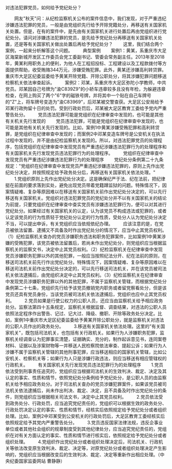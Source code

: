 对违法犯罪党员，如何给予党纪处分？











　　网友"秋天"问：从纪检监察机关公布的案件信息中，我们发现，对于严重违纪涉嫌违法犯罪的党员，一般是由党组织先行给予开除党籍处分，再移送有关国家机关处置。但是，在有的案件中，是先由有关国家机关进行处置后再由党组织进行党纪处分。请问对涉嫌违法犯罪的党员，是先给予党纪处分再移送有关国家机关处置，还是等有关国家机关做出处置后再给予党纪处分？
　　这里，我们结合两个案例，一起来分析解答这个问题。 　　典型案例
　　案例1：黄某，系重庆市大足区海棠新城开发区工作委员会党工委副书记、管委会常务副主任。2013年至2018年，黄某利用职务上的便利，为他人在工程招投标、工程建设以及工程款拨付等方面提供帮助，收受贿赂344万元，涉嫌受贿犯罪。此外，黄某还涉嫌高利转贷罪。重庆市大足区纪委监委给予黄某开除党籍、开除公职处分，将其涉嫌犯罪问题移送检察机关依法审查起诉。
　　案例2：邓某，系重庆市大足区弥陀小学教师，中共党员。邓某因自己号牌为"渝C839Z9"的小轿车违章较多且没有年检，为躲避违章检查，在网上购买了两个"6"字的磁铁号牌，并将其中一个贴在自己车牌号的"Z"上，将车牌号变造为"渝C83969"，后邓某被交警查获。大足区公安局给予邓某行政拘留十日的处罚。受到行政处罚后，邓某被大足区教育工委给予党内严重警告处分。
　　党员违法犯罪可能是党组织在纪律审查中发现的，也可能是其他有关机关先行发现的
　　党员违法犯罪，可能是党组织在纪律审查中发现的，也可能是其他有关机关先行发现的。比如，案例1中黄某涉嫌受贿犯罪和高利转贷罪，是党组织在纪律审查中发现的；而案例2中邓某变造车牌号是公安机关在执法过程中发现的，并不是由纪检监察机关发现的。所以，对违法犯罪党员的处理程序，包括党组织在纪律审查中发现党员有严重违纪涉嫌违法犯罪行为的处理程序和有关国家机关先行发现党员违法犯罪行为的处理程序。
　　党组织在纪律审查中发现党员有严重违纪涉嫌违法犯罪行为的处理程序
　　党纪处分条例第二十九条规定："党组织在纪律审查中发现党员严重违纪涉嫌违法犯罪的，原则上先作出党纪处分决定，并按照规定给予政务处分后，再移送有关国家机关依法处理。"
　　1.党组织原则上先作出党纪处分决定。这是确保纪严于法、纪在法前，把纪律挺在前面的要求落到实处，避免出现党员带着党籍蹲监狱的问题。特殊情况下，因案情疑难、复杂等原因难以在移送有关国家机关前作出党纪处分决定的，可以先行移送有关国家机关。党组织对违法犯罪党员的党纪处分并不以有关国家机关的结论为前提，只要党组织在纪律审查中查实党员有涉嫌违法犯罪行为，便可以对其进行党纪处分。如果经过有关国家机关的认定，认为该党员不构成违法或犯罪的，或者认定该党员的行为性质轻于党纪处分认定的行为性质，受处分人认为党纪处分决定不当，可以提出申诉，有关党组织应当依规依纪办理。
　　应该注意的是，在党员被依法留置、逮捕又不具备及时作出党纪处分的情况下，应当中止其党员权利。（1）纪检监察机关查办的党员涉嫌职务违法和职务犯罪案件，比如案例1中黄某涉嫌的受贿犯罪，该党员被依法留置后，若尚未作出党纪处分，则党组织应当根据监察机关的监察文书，决定中止其党员权利。（2）纪检监察机关在纪律审查中发现党员涉嫌职务犯罪以外的其他犯罪，一般应当按照纪法分开、纪在法前的原则，在移送司法机关前先行作出党纪处分。特殊情况下，因案情疑难、复杂等原因难以在移送司法机关前作出党纪处分决定的，可以先行移送司法机关，并在该党员被司法机关依法逮捕后，由党组织决定中止其党员权利。（3）纪检监察机关在纪律审查中发现党员涉嫌职务犯罪以外的其他犯罪，不属于监察机关管辖，而根据党纪处分条例第二十七条，党组织先行给予该党员撤销党内职务或者留党察看处分，但是该党员还具有党员身份，当该党员被司法机关依法逮捕后，党组织也应中止其党员权利。
　　2.党员如果是行使公权力的公职人员，还应当由监察机关给予相应政务处分。监察法第四十五条规定，监察机关根据监督、调查结果，对违法的公职人员依照法定程序作出警告、记过、记大过、降级、撤职、开除等政务处分决定。比如，案例1中重庆市大足区纪委监委给予黄某开除公职处分，就是监察机关对违法的公职人员作出的政务处分。
　　3.移送有关国家机关依法处理。这里的"有关国家机关"，既包括司法机关，也包括有关行政机关。如果行为人涉嫌职务犯罪，监察机关经调查认为犯罪事实清楚，证据确实、充分的，制作起诉意见书，连同案卷材料、证据以及涉案财物等一并移送人民检察院依法审查、提起公诉；如果行为人涉嫌不属于监察机关管辖的其他刑事犯罪，应当移送相应的国家机关管辖，比如公安机关、检察机关等；如果行为人只是涉嫌行政违法，则应当移送有相应管辖权的行政机关。
　　有关国家机关先行发现党员违法犯罪行为的处理程序
　　1.党员依法受到刑事责任追究的，党组织应当根据司法机关的生效判决、裁定、决定及其认定的事实、性质和情节，依照党纪处分条例给予党纪处分，是公职人员的由监察机关给予相应政务处分。对于司法机关查办的党员涉嫌犯罪案件，如果该党员被司法机关依法逮捕后，尚未作出判决、裁定、决定，且不具备及时作出党纪处分的条件，则党组织应当根据相关司法文书，决定中止其党员权利。
　　2.党员依法受到政务处分、行政处罚，应当追究党纪责任的，党组织可以根据生效的政务处分、行政处罚决定认定的事实、性质和情节，经核实后依照规定给予党纪处分或者组织处理。比如，案例2中邓某受到公安机关的行政处罚后，大足区教育工委经核实后依照规定给予其党内严重警告处分。
　　3.党员违反国家法律法规，违反企事业单位或者其他社会组织的规章制度受到其他纪律处分，应当追究党纪责任的，党组织在对有关方面认定的事实、性质和情节进行核实后，依照规定给予党纪处分或者组织处理。
　　4.党组织作出党纪处分或者组织处理决定后，司法机关、行政机关等依法改变原生效判决、裁定、决定等，对原党纪处分或者组织处理决定产生影响的，党组织应当根据改变后的生效判决、裁定、决定等重新作出相应处理。（中央纪委国家监委网站
曹静静）
